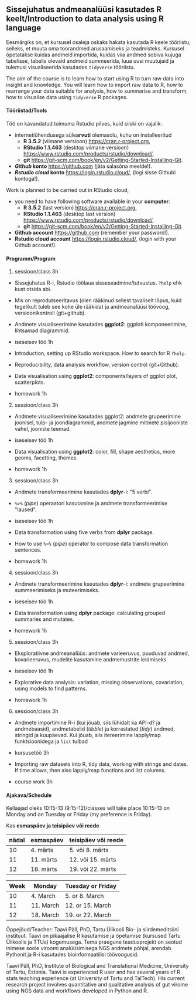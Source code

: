 ## Sissejuhatus andmeanalüüsi kasutades R keelt/Introduction to data analysis using R language

Eesmärgiks on, et kursusel osaleja oskaks hakata kasutada R keele tööriistu, selleks, et muuta oma toorandmed arusaamiseks ja teadmisteks. Kursusel õpetatakse kuidas andmeid importida, kuidas viia andmed sobiva kujuga tabelisse, tabelis olevaid andmeid summeerida, luua uusi muutujaid ja tulemusi visualiseerida kasutades `tidyverse` tööriistu.  

The aim of the course is to learn how to start using R to turn raw data into insight and knowledge. You will learn how to import raw data to R, how to rearrange your data suitable for analysis, how to summarise and transform, how to visualise data using `tidyverse` R packages.  

#### Tööriistad/Tools

Töö on kavandatud toimuma Rstudio pilves, kuid siiski on vajalik:

- internetiühendusega süle**arvuti** olemasolu, kuhu on installeeritud
    - **R 3.5.2** (viimane versioon) https://cran.r-project.org, 
    - **RStudio 1.1.463** (desktop viimane versioon) https://www.rstudio.com/products/rstudio/download/, 
    - **git** https://git-scm.com/book/en/v2/Getting-Started-Installing-Git.
- **_Github_ konto** https://github.com (jäta salasõna meelde!).
- **_Rstudio cloud_ konto** https://login.rstudio.cloud/, (logi sisse Githubi kontoga!).   

Work is planned to be carried out in RStudio cloud,  
- you need to have following software available in your **computer**:
    - **R 3.5.2** (last version) https://cran.r-project.org, 
    - **RStudio 1.1.463** (desktop last version) https://www.rstudio.com/products/rstudio/download/, 
    - **git** https://git-scm.com/book/en/v2/Getting-Started-Installing-Git.
- **Github account** https://github.com (remember your password!).
- **Rstudio cloud account** https://login.rstudio.cloud/, (login with your Github account!).   

#### Programm/Program

1) sessioon/class 3h
- Sissejuhatus R-i, Rstudio töölaua sisseseadmine/tutvustus. `?help` ehk kust otsida abi.
- Mis on reprodutseeritavus (olen rääkinud sellest tavaliselt lõpus, kuid tegelikult tuleb see kohe üle rääkida) ja andmeanalüüsi töövoog, versioonikontroll (git+github).
- Andmete visualiseerimine kasutades **ggplot2**: ggploti komponeerimine, lihtsamad diagrammid.
- iseseisev töö 1h   

- Introduction, setting up RStudio workspace. How to search for R `?help`.
- Reproducibility, data analysis workflow, version control (git+Github). 
- Data visualisation using **ggplot2**: components/layers of ggplot plot, scatterplots.
- homework 1h   

2) sessioon/class 3h
- Andmete visualiseerimine kasutades ggplot2: andmete grupeerimine joonisel, tulp- ja joondiagrammid, andmete jagmine mitmete pisijooniste vahel, jooniste teemad.
- iseseisev töö 1h   


- Data visualisation using **ggplot2**: color, fill, shape aesthetics, more geoms, facetting, themes.
- homework 1h   

3) sessioon/class 3h
- Andmete transformeerimine kasutades **dplyr**-i: "5 verbi".
- `%>%` (*pipe*) operaatori kasutamine ja andmete transformeerimise "laused".
- iseseisev töö 1h    

- Data transformation using five verbs from **dplyr** package.
- How to use `%>%` (*pipe*) operator to compose data transformation sentences.
- homework 1h   

4) sessioon/class 3h
- Andmete transformeerimine kasutades **dplyr**-i: andmete grupeerimine summeerimiseks ja muteerimiseks.
- iseseisev töö 1h    

- Data transformation using **dplyr** package: calculating grouped summaries and mutates.
- homework 1h    

5) sessioon/class 3h
- Eksploratiivne andmeanalüüs: andmete varieeruvus, puuduvad andmed, kovarieeruvus, mudelite kasutamine andmemustrite leidmiseks
- iseseisev töö 1h   

- Explorative data analysis: variation, missing observations, covariation, using models to find patterns.
- homework 1h    

6) sessioon/class 3h
- Andmete importimine R-i (kui jõuab, siis lühidalt ka API-d? ja andmebaasid), andmetabelid (*tibble*) ja korrastatud (*tidy*) andmed, stringid ja kuupäevad. Kui jõuab, siis itereerimine lapply/map funktsioonidega ja `list` tulbad
- kursusetöö 3h    

- Importing raw datasets into R, tidy data, working with strings and dates. If time allows, then also lapply/map functions and list columns. 
- course work 3h     

#### Ajakava/Schedule
Kellaajad oleks 10:15-13 (9:15-12)/classes will take place 10:15-13 on Monday and on Tuesday or Friday (my preference is Friday).

Kas **esmaspäev ja teisipäev või reede**

nädal | esmaspäev | teisipäev või reede
----- | --------- | --------- 
10 | 4. märts  | 5. või 8. märts
11 | 11. märts | 12. või 15. märts
12 | 18. märts | 19. või 22. märts    


Week | Monday | Tuesday or Friday
----- | --------- | --------- 
10 | 4. March  | 5. or 8. March
11 | 11. March | 12. or 15. March
12 | 18. March | 19. or 22. March  


Õppejõud/Teacher:
Taavi Päll, PhD, Tartu Ülikooli Bio- ja siirdemeditsiini instituut. Taavi on pikaajalise R kasutamise ja õpetamise (kursused Tartu Ülikoolis ja TTUs) kogemusega. Tema praegune teadusprojekt on seotud inimese soole viroomi analüüsimisega NGS andmete põhjal, arendab Pythonit ja R-i kasutades bioinformaatilisi töövoogusid.     

Taavi Päll, PhD, Institute of Biological and Translational Medicine, University of Tartu, Estonia. Taavi is experienced R user and has several years of R stats teaching experience (at University of Tartu and TalTech). His current research project involves quantitative and qualitative analysis of gut virome using NGS data and workflows developed in Python and R.
